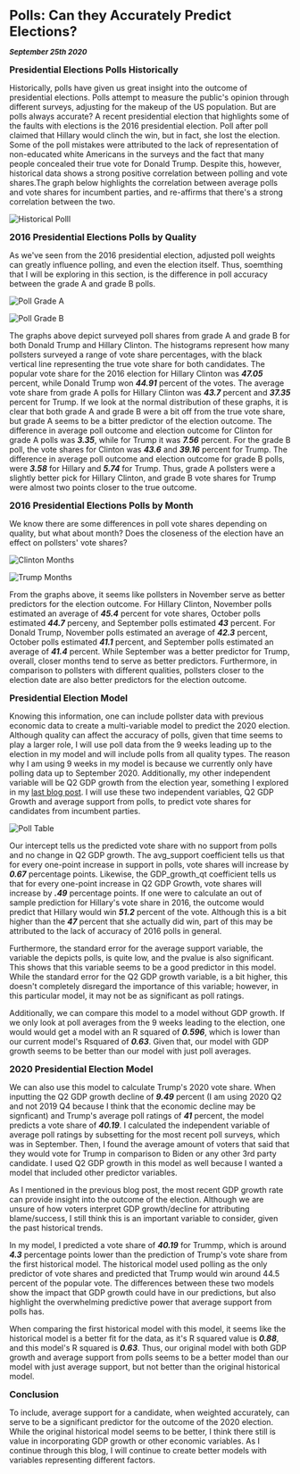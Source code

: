**<font size="5"> Polls: Can they Accurately Predict Elections? </font>**

_**<font size="2"> September 25th 2020 </font>**_



**<font size="3"> Presidential Elections Polls Historically </font>**



Historically, polls have given us great insight into the outcome of presidential elections. Polls attempt to measure the public's opinion through different surveys, adjusting for the makeup of the US population. But are polls always accurate? A recent presidential election that highlights some of the faults with elections is the 2016 presidential election. Poll after poll claimed that Hillary would clinch the win, but in fact, she lost the election. Some of the poll mistakes were attributed to the lack of representation of non-educated white Americans in the surveys and the fact that many people concealed their true vote for Donald Trump. Despite this, however, historical data shows a strong positive correlation between polling and vote shares.The graph below highlights the correlation between average polls and vote shares for incumbent parties, and re-affirms that there's a strong correlation between the two.





![Historical Polll](historical_poll.png)



**<font size="3"> 2016 Presidential Elections Polls by Quality </font>**



As we've seen from the 2016 presidential election, adjusted poll weights can greatly influence polling, and even the election itself. Thus, soemthing that I will be exploring in this section, is the difference in poll accuracy between the grade A and grade B polls. 



![Poll Grade A](poll_gradeA.png)


![Poll Grade B](poll_gradeB.png)




The graphs above depict surveyed poll shares from grade A and grade B for both Donald Trump and Hillary Clinton. The histograms represent how many pollsters surveyed a range of vote share percentages, with the black vertical line representing the true vote share for both candidates. 
The popular vote share for the 2016 election for Hillary Clinton was __*47.05*__ percent, while Donald Trump won __*44.91*__ percent of the votes. The average vote share from grade A polls for Hillary Clinton was __*43.7*__ percent and __*37.35*__ percent for Trump. If we look at the normal distribution of these graphs, it is clear that both grade A and grade B were a bit off from the true vote share, but grade A seems to be a bitter predictor of the election outcome. The difference in average poll outcome and election outcome for Clinton for grade A polls was __*3.35*__, while for Trump it was __*7.56*__ percent. For the grade B poll, the vote shares for Clinton was __*43.6*__ and __*39.16*__ percent for Trump. The difference in average poll outcome and election outcome for grade B polls, were __*3.58*__ for Hillary and __*5.74*__ for Trump. Thus, grade A pollsters were a slightly better pick for Hillary Clinton, and grade B vote shares for Trump were almost two points closer to the true outcome. 



**<font size="3"> 2016 Presidential Elections Polls by Month </font>**



We know there are some differences in poll vote shares depending on quality, but what about month? Does the closeness of the election have an effect on pollsters' vote shares? 


![Clinton Months](clinton_months_poll.png)


![Trump Months](trump_months_poll.png)




From the graphs above, it seems like pollsters in November serve as better predictors for the election outcome. For Hillary Clinton, November polls estimated an average of __*45.4*__ percent for vote shares, October polls estimated __*44.7*__ perceny, and September polls estimated __*43*__ percent. For Donald Trump, November polls estimated an average of __*42.3*__ percent, October polls estimated __*41.1*__ percent, and September polls estimated an average of __*41.4*__ percent. While September was a better predictor for Trump, overall, closer months tend to serve as better predictors. Furthermore, in comparison to pollsters with different qualities, pollsters closer to the election date are also better predictors for the election outcome.




**<font size="3"> Presidential Election Model </font>**


Knowing this information, one can include pollster data with previous economic data to create a multi-variable model to predict the 2020 election. Although quality can affect the accuracy of polls, given that time seems to play a larger role, I will use poll data from the 9 weeks leading up to the election in my model and will include polls from all quality types. The reason why I am using 9 weeks in my model is because we currently only have polling data up to September 2020. Additionally, my other independent variable will be Q2 GDP growth from the election year, something I explored in my [last blog post](https://fyohannes.github.io/Data_Elections/Economy.html). I will use these two independent variables, Q2 GDP Growth and average support from polls, to predict vote shares for candidates from incumbent parties. 



![Poll Table](Poll_Table1.png)



Our intercept tells us the predicted vote share with no support from polls and no change in Q2 GDP growth. The avg_support coefficient tells us that for every one-point increase in support in polls, vote shares will increase by __*0.67*__ percentage points. Likewise, the GDP_growth_qt coefficient tells us that for every one-point increase in Q2 GDP Growth, vote shares will increase by __*.49*__ percentage points. If one were to calculate an out of sample prediction for Hillary's vote share in 2016, the outcome would predict that Hillary would win __*51.2*__ percent of the vote. Although this is a bit higher than the __*47*__ percent that she actually did win, part of this may be attributed to the lack of accuracy of 2016 polls in general. 

Furthermore, the standard error for the average support variable, the variable the depicts polls, is quite low, and the pvalue is also significant. This shows that this variable seems to be a good predictor in this model. While the standard error for the Q2 GDP growth variable, is a bit higher, this doesn't completely disregard the importance of this variable; however, in this particular model, it may not be as significant as poll ratings.

Additionally, we can compare this model to a model without GDP growth. If we only look at poll averages from the 9 weeks leading to the election, one would would get a model with an R squared of __*0.596*__, which is lower than our current model's Rsquared of __*0.63*__. Given that, our model with GDP growth seems to be better than our model with just poll averages. 



**<font size="3"> 2020 Presidential Election Model </font>**



We can also use this model to calculate Trump's 2020 vote share. When inputting the Q2 GDP growth decline of __*9.49*__ percent (I am using 2020 Q2 and not 2019 Q4 because I think that the economic decline may be signficant) and Trump's average poll ratings of __*41*__ percent, the model predicts a vote share of __*40.19*__. I calculated the independent variable of average poll ratings by subsetting for the most recent poll surveys, which was in September. Then, I found the average amount of voters that said that they would vote for Trump in comparison to Biden or any other 3rd party candidate. I used Q2 GDP growth in this model as well because I wanted a model that included other predictor variables. 

As I mentioned in the previous blog post, the most recent GDP growth rate can provide insight into the outcome of the election. Although we are unsure of how voters interpret GDP growth/decline for attributing blame/success, I still think this is an important variable to consider, given the past historical trends.

In my model, I predicted a vote share of __*40.19*__ for Trummp, which is around __*4.3*__ percentage points lower than the prediction of Trump's vote share from the first historical model. The historical model used polling as the only predictor of vote shares and predicted that Trump would win around 44.5 percent of the popular vote. The differences between these two models show the impact that GDP growth could have in our predictions, but also highlight the overwhelming predictive power that average support from polls has.

When comparing the first historical model with this model, it seems like the historical model is a better fit for the data, as it's R squared value is __*0.88*__, and this model's R squared is __*0.63*__. Thus, our original model with both GDP growth and average support from polls seems to be a better model than our model with just average support, but not better than the original historical model.


**<font size="3"> Conclusion </font>**


To include, average support for a candidate, when weighted accurately, can serve to be a significant predictor for the outcome of the 2020 election. 
While the original historical model seems to be better, I think there still is value in incorporating GDP growth or other economic variables. As I continue through this blog, I will continue to create better models with variables representing different factors.




